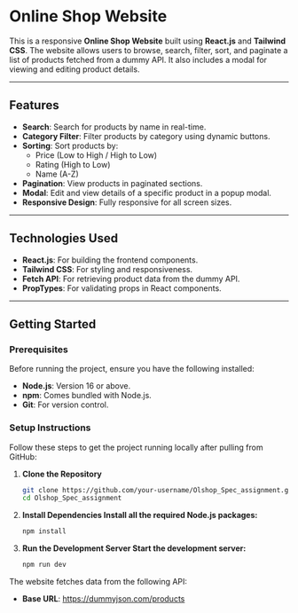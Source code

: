 # **Online Shop Website**

This is a responsive **Online Shop Website** built using **React.js** and **Tailwind CSS**. The website allows users to browse, search, filter, sort, and paginate a list of products fetched from a dummy API. It also includes a modal for viewing and editing product details.

---

## **Features**
- **Search**: Search for products by name in real-time.
- **Category Filter**: Filter products by category using dynamic buttons.
- **Sorting**: Sort products by:
  - Price (Low to High / High to Low)
  - Rating (High to Low)
  - Name (A-Z)
- **Pagination**: View products in paginated sections.
- **Modal**: Edit and view details of a specific product in a popup modal.
- **Responsive Design**: Fully responsive for all screen sizes.

---

## **Technologies Used**
- **React.js**: For building the frontend components.
- **Tailwind CSS**: For styling and responsiveness.
- **Fetch API**: For retrieving product data from the dummy API.
- **PropTypes**: For validating props in React components.

---

## **Getting Started**

### **Prerequisites**
Before running the project, ensure you have the following installed:
- **Node.js**: Version 16 or above.
- **npm**: Comes bundled with Node.js.
- **Git**: For version control.

### **Setup Instructions**
Follow these steps to get the project running locally after pulling from GitHub:

1. **Clone the Repository**
   ```bash
   git clone https://github.com/your-username/Olshop_Spec_assignment.git
   cd Olshop_Spec_assignment

2. **Install Dependencies Install all the required Node.js packages:**
   ```bash
   npm install

3. **Run the Development Server Start the development server:**
   ```bash
   npm run dev

The website fetches data from the following API:
- **Base URL**: https://dummyjson.com/products



